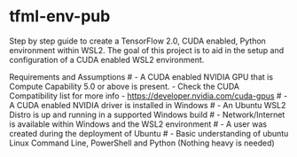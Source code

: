 # tfml-env-pub

Step by step guide to create a TensorFlow 2.0, CUDA enabled, Python environment within WSL2.
The goal of this project is to aid in the setup and configuration of a CUDA enabled WSL2 environment.

Requirements and Assumptions
    # - A CUDA enabled NVIDIA GPU that is Compute Capability 5.0 or above is present.
        - Check the CUDA Compatibility list for more info - https://developer.nvidia.com/cuda-gpus
    # - A CUDA enabled NVIDIA driver is installed in Windows
    # - An Ubuntu WSL2 Distro is up and running in a supported Windows build
    # - Network/Internet is available within Windows and the WSL2 environment
    # - A user was created during the deployment of Ubuntu
    # - Basic understanding of ubuntu Linux Command Line, PowerShell and Python (Nothing heavy is needed)
